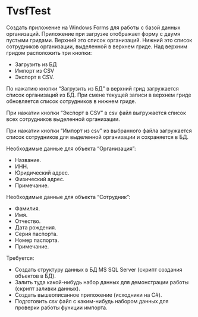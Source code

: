 # TvsfTest

Создать приложение на Windows Forms для работы с базой данных организаций. Приложение при загрузке отображает форму с двумя пустыми гридами. Верхний это список организаций. Нижний это список сотрудников организации, выделенной в верхнем гриде.  Над верхним гридом расположить три кнопки:

* Загрузить из БД
* Импорт из CSV
* Экспорт в CSV.

По нажатию кнопки “Загрузить из БД” в верхний грид загружается список организаций из БД. При смене текущей записи в верхнем гриде обновляется список сотрудников в нижнем гриде.

При нажатии кнопки “Экспорт в CSV” в csv файл выгружается список всех сотрудников выделенной организации.

При нажатии кнопки “Импорт из csv” из выбранного файла загружается список сотрудников для выделенной организации и сохраняется в БД.

Необходимые данные для объекта “Организация”:
* Название.
* ИНН.
* Юридический адрес.
* Физический адрес.
* Примечание.

Необходимые данные для объекта “Сотрудник”:
* Фамилия.
* Имя.
* Отчество.
* Дата рождения.
* Серия паспорта.
* Номер паспорта.
* Примечание.

Требуется:
* Создать структуру данных в БД MS SQL Server (скрипт создания объектов в БД).
* Залить туда какой-нибудь набор данных для демонстрации работы (скрипт заливки данных).
* Создать вышеописанное приложение (исходники на C#).
* Подготовить csv файл с каким-нибудь набором данных для проверки работы функции импорта.
